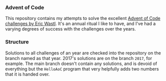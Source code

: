 ### Advent of Code
This repository contains my attempts to solve the excellent [Advent of Code challenges by Eric Wastl](https://adventofcode.com).
It's an annual ritual I like to have, and I've had a varying degrees of success with the challenges over the years.

### Structure
Solutions to all challenges of an year are checked into the repository on the branch named as that year. 2017's
solutions are on the branch `2017`, for example. The main branch doesn't contain any solutions, and is devoid of everything
but the `HelloAoC` program that very helpfully adds two numbers that it is handed over.
